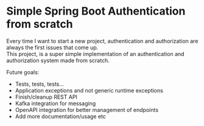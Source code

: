 # Simple Spring Boot Authentication from scratch

Every time I want to start a new project, authentication and authorization are always the first issues that come up.
<br>
This project, is a super simple implementation of an authentication and authorization system made from scratch.


Future goals: 
* Tests, tests, tests…
* Application exceptions and not generic runtime exceptions
* Finish/cleanup REST API
* Kafka integration for messaging
* OpenAPI integration for better management of endpoints
* Add more documentation/usage etc
